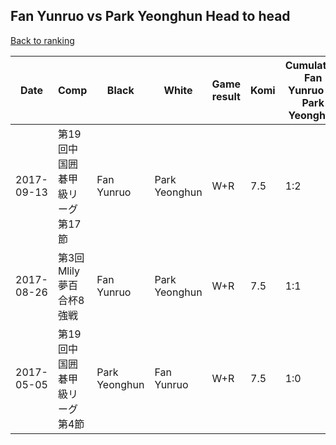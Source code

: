 ## Fan Yunruo vs Park Yeonghun Head to head

[Back to ranking](../../index.md)




| **Date** | **Comp** | **Black** | **White** | **Game result** | **Komi** | **Cumulative Fan Yunruo vs Park Yeonghun** | **Fan Yunruo streak** | **Park Yeonghun streak** | 
| --- | --- | --- | --- | --- | --- | --- | --- | --- |
| 2017-09-13 | 第19回中国囲碁甲級リーグ第17節 | Fan Yunruo | Park Yeonghun | W+R | 7.5 | 1:2 | 0 | 2 | 
| 2017-08-26 | 第3回Mlily夢百合杯8強戦 | Fan Yunruo | Park Yeonghun | W+R | 7.5 | 1:1 | 0 | 1 | 
| 2017-05-05 | 第19回中国囲碁甲級リーグ第4節 | Park Yeonghun | Fan Yunruo | W+R | 7.5 | 1:0 | 1 | 0 |




